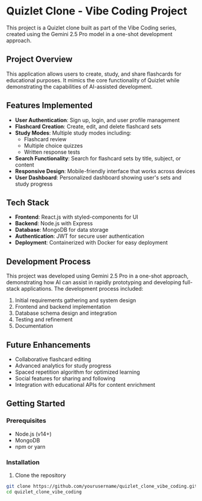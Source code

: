 # Quizlet Clone - Vibe Coding Project

This project is a Quizlet clone built as part of the Vibe Coding series, created using the Gemini 2.5 Pro model in a one-shot development approach.

## Project Overview

This application allows users to create, study, and share flashcards for educational purposes. It mimics the core functionality of Quizlet while demonstrating the capabilities of AI-assisted development.

## Features Implemented

- **User Authentication**: Sign up, login, and user profile management
- **Flashcard Creation**: Create, edit, and delete flashcard sets
- **Study Modes**: Multiple study modes including:
  - Flashcard review
  - Multiple choice quizzes
  - Written response tests
- **Search Functionality**: Search for flashcard sets by title, subject, or content
- **Responsive Design**: Mobile-friendly interface that works across devices
- **User Dashboard**: Personalized dashboard showing user's sets and study progress

## Tech Stack

- **Frontend**: React.js with styled-components for UI
- **Backend**: Node.js with Express
- **Database**: MongoDB for data storage
- **Authentication**: JWT for secure user authentication
- **Deployment**: Containerized with Docker for easy deployment

## Development Process

This project was developed using Gemini 2.5 Pro in a one-shot approach, demonstrating how AI can assist in rapidly prototyping and developing full-stack applications. The development process included:

1. Initial requirements gathering and system design
2. Frontend and backend implementation
3. Database schema design and integration
4. Testing and refinement
5. Documentation

## Future Enhancements

- Collaborative flashcard editing
- Advanced analytics for study progress
- Spaced repetition algorithm for optimized learning
- Social features for sharing and following
- Integration with educational APIs for content enrichment

## Getting Started

### Prerequisites

- Node.js (v14+)
- MongoDB
- npm or yarn

### Installation

1. Clone the repository

```bash
git clone https://github.com/yourusername/quizlet_clone_vibe_coding.git
cd quizlet_clone_vibe_coding
```
